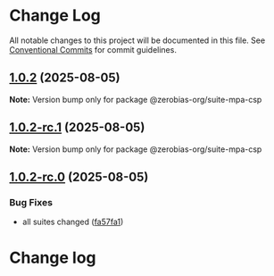 # Change Log

All notable changes to this project will be documented in this file.
See [Conventional Commits](https://conventionalcommits.org) for commit guidelines.

## [1.0.2](https://github.com/zerobias-org/suite/compare/@zerobias-org/suite-mpa-csp@1.0.2-rc.1...@zerobias-org/suite-mpa-csp@1.0.2) (2025-08-05)

**Note:** Version bump only for package @zerobias-org/suite-mpa-csp





## [1.0.2-rc.1](https://github.com/zerobias-org/suite/compare/@zerobias-org/suite-mpa-csp@1.0.2-rc.0...@zerobias-org/suite-mpa-csp@1.0.2-rc.1) (2025-08-05)

**Note:** Version bump only for package @zerobias-org/suite-mpa-csp





## [1.0.2-rc.0](https://github.com/zerobias-org/suite/compare/@zerobias-org/suite-mpa-csp@1.0.1...@zerobias-org/suite-mpa-csp@1.0.2-rc.0) (2025-08-05)


### Bug Fixes

* all suites changed ([fa57fa1](https://github.com/zerobias-org/suite/commit/fa57fa1af7628003297df46b2d7740fe95bd2666))





# Change log
